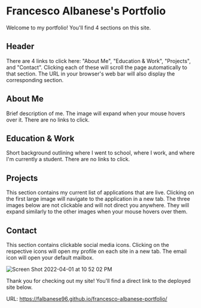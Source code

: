 # Francesco Albanese's Portfolio

Welcome to my portfolio! You'll find 4 sections on this site.

## Header

There are 4 links to click here: "About Me", "Education & Work", "Projects", and "Contact". Clicking each of these will scroll the page automatically to that section. The URL in your browser's web bar will also display the corresponding section. 

## About Me

Brief description of me. The image will expand when your mouse hovers over it. There are no links to click.

## Education & Work

Short background outlining where I went to school, where I work, and where I'm currently a student. There are no links to click.

## Projects

This section contains my current list of applications that are live. Clicking on the first large image will navigate to the application in a new tab. The three images below are not clickable and will not direct you anywhere. They will expand similarly to the other images when your mouse hovers over them.

## Contact

This section contains clickable social media icons. Clicking on the respective icons will open my profile on each site in a new tab. The email icon will open your default mailbox.


![Screen Shot 2022-04-01 at 10 52 02 PM](https://user-images.githubusercontent.com/98659683/161363081-1d65292a-985d-4090-8b57-dc8ca9367d4b.png)

Thank you for checking out my site! You'll find a direct link to the deployed site below.

URL: https://falbanese96.github.io/francesco-albanese-portfolio/
